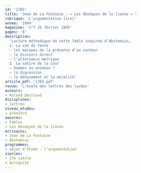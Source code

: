 ```yaml
---
id: '1765'
title: 'Jean de La Fontaine : « Les Obsèques de la lionne » '
rubrique: 'L’argumentation [1re]'
annee: '1994'
magazine: 'n°7 15 février 1995'
pages: '8'
description: 
  'Lecture méthodique de cette fable inspirée d’Abstemius…
  1. La vie du texte
  – les marques de la présence d’un conteur
  – le discours direct
  – l’alternance métrique
  2. La satire de la Cour
  – hommes ou animaux ?
  – la digression
  – le dénouement et la moralité'
article_pdf: '1765.pdf'
revue: 'L’école des lettres des lycées'
auteurs:
- Roland Decriaud
disciplines:
- lettres
niveau_etudes:
- première
oeuvres:
- Fables
- Les Obsèques de la lionne
ecrivains:
- Jean de La Fontaine
- Abstemius
programmes:
- objet d’étude - l’argumentation
siecles:
- 17e siècle
- Antiquité
---
```

